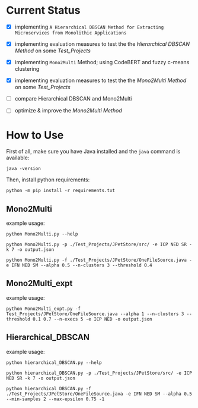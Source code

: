 # Current Status

- [x] implementing `A Hierarchical DBSCAN Method for Extracting Microservices from Monolithic Applications`

- [x] implementing evaluation measures to test the the _Hierarchical DBSCAN Method_ on some _Test_Projects_

- [x] implementing `Mono2Multi` Method; using CodeBERT and fuzzy c-means clustering

- [x] implementing evaluation measures to test the the _Mono2Multi Method_ on some _Test_Projects_

- [ ] compare Hierarchical DBSCAN and Mono2Multi

- [ ] optimize & improve the _Mono2Multi Method_


# How to Use

First of all, make sure you have Java installed and the `java` command is available:

```
java -version
```

Then, install python requirements:

```
python -m pip install -r requirements.txt
```


## Mono2Multi

example usage:

```
python Mono2Multi.py --help
```

```
python Mono2Multi.py -p ./Test_Projects/JPetStore/src/ -e ICP NED SR -k 7 -o output.json
```

```
python Mono2Multi.py -f ./Test_Projects/JPetStore/OneFileSource.java -e IFN NED SM --alpha 0.5 --n-clusters 3 --threshold 0.4
```


## Mono2Multi_expt

example usage:
```
python Mono2Multi_expt.py -f Test_Projects/JPetStore/OneFileSource.java --alpha 1 --n-clusters 3 --threshold 0.1 0.7 --n-execs 5 -e ICP NED -o output.json
```


## Hierarchical_DBSCAN

example usage:

```
python hierarchical_DBSCAN.py --help
```

```
python hierarchical_DBSCAN.py -p ./Test_Projects/JPetStore/src/ -e ICP NED SR -k 7 -o output.json
```

```
python hierarchical_DBSCAN.py -f ./Test_Projects/JPetStore/OneFileSource.java -e IFN NED SM --alpha 0.5 --min-samples 2 --max-epsilon 0.75 -1
```
